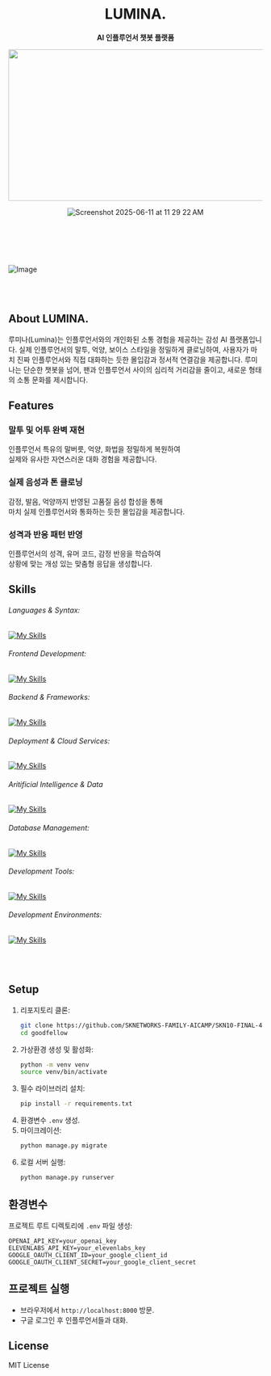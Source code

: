 <div align="center">
   
# LUMINA.
**AI 인플루언서 챗봇 플랫폼**

</div>

<div align="center">
<img width="700" height="300" src="https://github.com/user-attachments/assets/6e4ead57-5ec5-49c7-8d72-d9c7b0762392"/>
<!-- <img width="350" height="350" src="https://github.com/user-attachments/assets/e536447a-a6b9-452f-b110-02281e833eee"/> -->
<!-- <img width="330" height="330" src="https://github.com/user-attachments/assets/31d15df3-f0ea-4725-98d2-5bdb89047a13"/>
 -->
</div>

<div align="center">
   
![Screenshot 2025-06-11 at 11 29 22 AM](https://github.com/user-attachments/assets/3fd385ab-c148-4c77-acf5-9b4393d59b9d)

</div>

<br/>
<br/>
<br/>
<br/>

![Image](https://github.com/user-attachments/assets/e0e35f46-9f3b-4ef9-a0f0-dcf51a8af222)

<br/>
<br/>

## About LUMINA.
루미나(Lumina)는 인플루언서와의 개인화된 소통 경험을 제공하는 감성 AI 플랫폼입니다.
실제 인플루언서의 말투, 억양, 보이스 스타일을 정밀하게 클로닝하여, 사용자가 마치 진짜 인플루언서와 직접 대화하는 듯한 몰입감과 정서적 연결감을 제공합니다. 루미나는 단순한 챗봇을 넘어, 팬과 인플루언서 사이의 심리적 거리감을 줄이고, 새로운 형태의 소통 문화를 제시합니다.

## Features

###  말투 및 어투 완벽 재현  
인플루언서 특유의 말버릇, 억양, 화법을 정밀하게 복원하여  
실제와 유사한 자연스러운 대화 경험을 제공합니다.

###  실제 음성과 톤 클로닝  
감정, 발음, 억양까지 반영된 고품질 음성 합성을 통해  
마치 실제 인플루언서와 통화하는 듯한 몰입감을 제공합니다.

###  성격과 반응 패턴 반영  
인플루언서의 성격, 유머 코드, 감정 반응을 학습하여  
상황에 맞는 개성 있는 맞춤형 응답을 생성합니다.

## Skills

###### Languages & Syntax:

[![My Skills](https://skillicons.dev/icons?i=python,linux)](https://skillicons.dev)


###### Frontend Development:
[![My Skills](https://skillicons.dev/icons?i=html,css,js,figma)](https://skillicons.dev)

###### Backend & Frameworks:
[![My Skills](https://skillicons.dev/icons?i=django,ubuntu)](https://skillicons.dev)

###### Deployment & Cloud Services:
[![My Skills](https://skillicons.dev/icons?i=aws)](https://skillicons.dev)

###### Aritificial Intelligence & Data
[![My Skills](https://skillicons.dev/icons?i=pytorch,sklearn)](https://skillicons.dev)




###### Database Management:
[![My Skills](https://skillicons.dev/icons?i=aws,postgres)](https://skillicons.dev)


###### Development Tools:
[![My Skills](https://skillicons.dev/icons?i=git,github,postman,discord)](https://skillicons.dev)

###### Development Environments:
[![My Skills](https://skillicons.dev/icons?i=vscode)](https://skillicons.dev)

<br>
<br>



## Setup
1. 리포지토리 클론:
   ```sh
   git clone https://github.com/SKNETWORKS-FAMILY-AICAMP/SKN10-FINAL-4Team.git
   cd goodfellow
   ```
2. 가상환경 생성 및 활성화:
   ```sh
   python -m venv venv
   source venv/bin/activate
   ```
3. 필수 라이브러리 설치:
   ```sh
   pip install -r requirements.txt
   ```
4. 환경변수 `.env` 생성.
5. 마이크레이션:
   ```sh
   python manage.py migrate
   ```
6. 로컬 서버 실행:
   ```sh
   python manage.py runserver
   ```

## 환경변수
프로젝트 루트 디렉토리에 `.env` 파일 생성:
```
OPENAI_API_KEY=your_openai_key
ELEVENLABS_API_KEY=your_elevenlabs_key
GOOGLE_OAUTH_CLIENT_ID=your_google_client_id
GOOGLE_OAUTH_CLIENT_SECRET=your_google_client_secret
```

## 프로젝트 실행
- 브라우저에서 `http://localhost:8000` 방문.
- 구글 로그인 후 인플루언서들과 대화.

## License
MIT License
